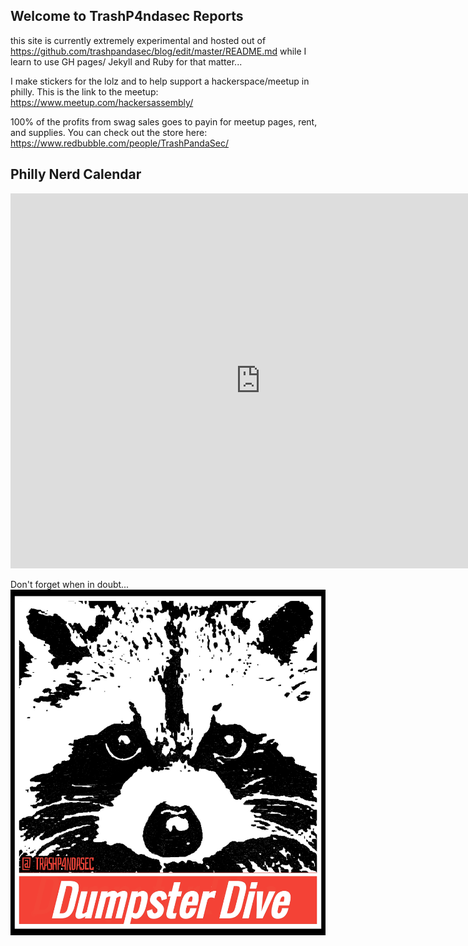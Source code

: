 ## Welcome to TrashP4ndasec Reports

this site is currently extremely experimental and hosted out of https://github.com/trashpandasec/blog/edit/master/README.md while I learn to use GH pages/ Jekyll and Ruby for that matter...
 
I make stickers for the lolz and to help support a hackerspace/meetup in philly. 
This is the link to the meetup: 
<https://www.meetup.com/hackersassembly/>

100% of the profits from swag sales goes to payin for meetup pages, rent, and supplies. You can check out the store here: 
<https://www.redbubble.com/people/TrashPandaSec/>


## Philly Nerd Calendar 

<iframe src="https://calendar.google.com/calendar/embed?src=32f080487b0f2b796d04c8ac4d428d367b6f5650cdd4859d9ad8c6f1076630a4%40group.calendar.google.com&ctz=America%2FNew_York" style="border: 0" width="800" height="600" frameborder="0" scrolling="no"></iframe>


Don't forget when in doubt... 
![Dumpster Dive](/Images/dumpsterdive.jpg)


